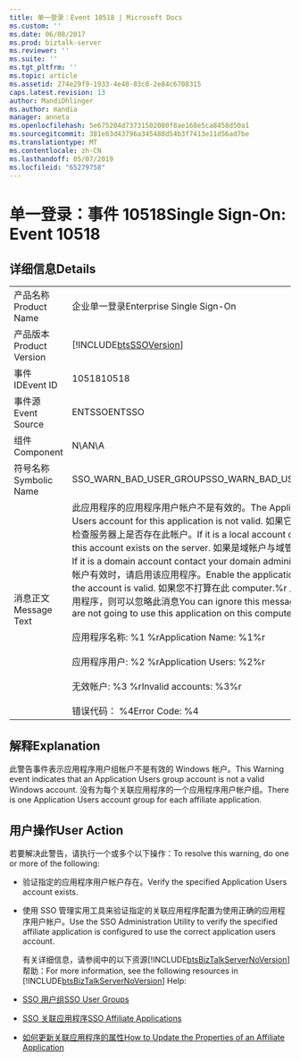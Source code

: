 ```yaml
---
title: 单一登录：Event 10518 | Microsoft Docs
ms.custom: ''
ms.date: 06/08/2017
ms.prod: biztalk-server
ms.reviewer: ''
ms.suite: ''
ms.tgt_pltfrm: ''
ms.topic: article
ms.assetid: 274e29f9-1933-4e40-83c0-2e84c6708315
caps.latest.revision: 13
author: MandiOhlinger
ms.author: mandia
manager: anneta
ms.openlocfilehash: 5e675204d73731502080f8ae168e5ca8458d50a1
ms.sourcegitcommit: 381e83d43796a345488d54b3f7413e11d56ad7be
ms.translationtype: MT
ms.contentlocale: zh-CN
ms.lasthandoff: 05/07/2019
ms.locfileid: "65279758"
---
```

# <a name="single-sign-on-event-10518"></a><span data-ttu-id="fd0a1-102">单一登录：事件 10518</span><span class="sxs-lookup"><span data-stu-id="fd0a1-102">Single Sign-On: Event 10518</span></span>
## <a name="details"></a><span data-ttu-id="fd0a1-103">详细信息</span><span class="sxs-lookup"><span data-stu-id="fd0a1-103">Details</span></span>  

|                 |                                                                                                                                                                                                                                                                                                                                                                                                                                                                                          |
|-----------------|------------------------------------------------------------------------------------------------------------------------------------------------------------------------------------------------------------------------------------------------------------------------------------------------------------------------------------------------------------------------------------------------------------------------------------------------------------------------------------------|
|  <span data-ttu-id="fd0a1-104">产品名称</span><span class="sxs-lookup"><span data-stu-id="fd0a1-104">Product Name</span></span>   |                                                                                                                                                                                                                                <span data-ttu-id="fd0a1-105">企业单一登录</span><span class="sxs-lookup"><span data-stu-id="fd0a1-105">Enterprise Single Sign-On</span></span>                                                                                                                                                                                                                                 |
| <span data-ttu-id="fd0a1-106">产品版本</span><span class="sxs-lookup"><span data-stu-id="fd0a1-106">Product Version</span></span> |                                                                                                                                                                                                                [!INCLUDE[btsSSOVersion](../includes/btsssoversion-md.md)]                                                                                                                                                                                                                |
|    <span data-ttu-id="fd0a1-107">事件 ID</span><span class="sxs-lookup"><span data-stu-id="fd0a1-107">Event ID</span></span>     |                                                                                                                                                                                                                                          <span data-ttu-id="fd0a1-108">10518</span><span class="sxs-lookup"><span data-stu-id="fd0a1-108">10518</span></span>                                                                                                                                                                                                                                           |
|  <span data-ttu-id="fd0a1-109">事件源</span><span class="sxs-lookup"><span data-stu-id="fd0a1-109">Event Source</span></span>   |                                                                                                                                                                                                                                          <span data-ttu-id="fd0a1-110">ENTSSO</span><span class="sxs-lookup"><span data-stu-id="fd0a1-110">ENTSSO</span></span>                                                                                                                                                                                                                                          |
|    <span data-ttu-id="fd0a1-111">组件</span><span class="sxs-lookup"><span data-stu-id="fd0a1-111">Component</span></span>    |                                                                                                                                                                                                                                           <span data-ttu-id="fd0a1-112">N\A</span><span class="sxs-lookup"><span data-stu-id="fd0a1-112">N\A</span></span>                                                                                                                                                                                                                                            |
|  <span data-ttu-id="fd0a1-113">符号名称</span><span class="sxs-lookup"><span data-stu-id="fd0a1-113">Symbolic Name</span></span>  |                                                                                                                                                                                                                                 <span data-ttu-id="fd0a1-114">SSO_WARN_BAD_USER_GROUP</span><span class="sxs-lookup"><span data-stu-id="fd0a1-114">SSO_WARN_BAD_USER_GROUP</span></span>                                                                                                                                                                                                                                  |
|  <span data-ttu-id="fd0a1-115">消息正文</span><span class="sxs-lookup"><span data-stu-id="fd0a1-115">Message Text</span></span>   | <span data-ttu-id="fd0a1-116">此应用程序的应用程序用户帐户不是有效的。</span><span class="sxs-lookup"><span data-stu-id="fd0a1-116">The Application Users account for this application is not valid.</span></span> <span data-ttu-id="fd0a1-117">如果它是本地帐户检查服务器上是否存在此帐户。</span><span class="sxs-lookup"><span data-stu-id="fd0a1-117">If it is a local account check that this account exists on the server.</span></span> <span data-ttu-id="fd0a1-118">如果是域帐户与域管理员联系。</span><span class="sxs-lookup"><span data-stu-id="fd0a1-118">If it is a domain account contact your domain administrator.</span></span> <span data-ttu-id="fd0a1-119">当帐户有效时，请启用该应用程序。</span><span class="sxs-lookup"><span data-stu-id="fd0a1-119">Enable the application when the account is valid.</span></span> <span data-ttu-id="fd0a1-120">如果您不打算在此 computer.%r 上使用此应用程序，则可以忽略此消息</span><span class="sxs-lookup"><span data-stu-id="fd0a1-120">You can ignore this message if you are not going to use this application on this computer.%r</span></span><br /><br /> <span data-ttu-id="fd0a1-121">应用程序名称: %1 %r</span><span class="sxs-lookup"><span data-stu-id="fd0a1-121">Application Name: %1%r</span></span><br /><br /> <span data-ttu-id="fd0a1-122">应用程序用户: %2 %r</span><span class="sxs-lookup"><span data-stu-id="fd0a1-122">Application Users: %2%r</span></span><br /><br /> <span data-ttu-id="fd0a1-123">无效帐户: %3 %r</span><span class="sxs-lookup"><span data-stu-id="fd0a1-123">Invalid accounts: %3%r</span></span><br /><br /> <span data-ttu-id="fd0a1-124">错误代码： %4</span><span class="sxs-lookup"><span data-stu-id="fd0a1-124">Error Code: %4</span></span> |

## <a name="explanation"></a><span data-ttu-id="fd0a1-125">解释</span><span class="sxs-lookup"><span data-stu-id="fd0a1-125">Explanation</span></span>  
 <span data-ttu-id="fd0a1-126">此警告事件表示应用程序用户组帐户不是有效的 Windows 帐户。</span><span class="sxs-lookup"><span data-stu-id="fd0a1-126">This Warning event indicates that an Application Users group account is not a valid Windows account.</span></span> <span data-ttu-id="fd0a1-127">没有为每个关联应用程序的一个应用程序用户帐户组。</span><span class="sxs-lookup"><span data-stu-id="fd0a1-127">There is one Application Users account group for each affiliate application.</span></span>  

## <a name="user-action"></a><span data-ttu-id="fd0a1-128">用户操作</span><span class="sxs-lookup"><span data-stu-id="fd0a1-128">User Action</span></span>  
 <span data-ttu-id="fd0a1-129">若要解决此警告，请执行一个或多个以下操作：</span><span class="sxs-lookup"><span data-stu-id="fd0a1-129">To resolve this warning, do one or more of the following:</span></span>  

- <span data-ttu-id="fd0a1-130">验证指定的应用程序用户帐户存在。</span><span class="sxs-lookup"><span data-stu-id="fd0a1-130">Verify the specified Application Users account exists.</span></span>  

- <span data-ttu-id="fd0a1-131">使用 SSO 管理实用工具来验证指定的关联应用程序配置为使用正确的应用程序用户帐户。</span><span class="sxs-lookup"><span data-stu-id="fd0a1-131">Use the SSO Administration Utility to verify the specified affiliate application is configured to use the correct application users account.</span></span>  

  <span data-ttu-id="fd0a1-132">有关详细信息，请参阅中的以下资源[!INCLUDE[btsBizTalkServerNoVersion](../includes/btsbiztalkservernoversion-md.md)]帮助：</span><span class="sxs-lookup"><span data-stu-id="fd0a1-132">For more information, see the following resources in [!INCLUDE[btsBizTalkServerNoVersion](../includes/btsbiztalkservernoversion-md.md)] Help:</span></span>  

- [<span data-ttu-id="fd0a1-133">SSO 用户组</span><span class="sxs-lookup"><span data-stu-id="fd0a1-133">SSO User Groups</span></span>](../core/sso-user-groups.md)  

- [<span data-ttu-id="fd0a1-134">SSO 关联应用程序</span><span class="sxs-lookup"><span data-stu-id="fd0a1-134">SSO Affiliate Applications</span></span>](../core/sso-affiliate-applications.md)  

- [<span data-ttu-id="fd0a1-135">如何更新关联应用程序的属性</span><span class="sxs-lookup"><span data-stu-id="fd0a1-135">How to Update the Properties of an Affiliate Application</span></span>](../core/how-to-update-the-properties-of-an-affiliate-application.md)
